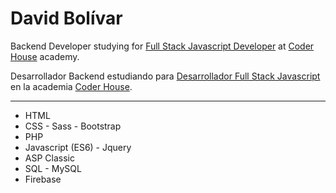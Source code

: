# David Bolívar

Backend Developer studying for [Full Stack Javascript Developer](https://www.coderhouse.com/online/carrera-online-desarrollo-fullstack) at [Coder House](https://www.coderhouse.com) academy.

Desarrollador Backend estudiando para [Desarrollador Full Stack Javascript](https://www.coderhouse.com/online/carrera-online-desarrollo-fullstack) en la academia [Coder House](https://www.coderhouse.com).

---

- HTML
- CSS - Sass - Bootstrap
- PHP
- Javascript (ES6) - Jquery
- ASP Classic
- SQL - MySQL
- Firebase
